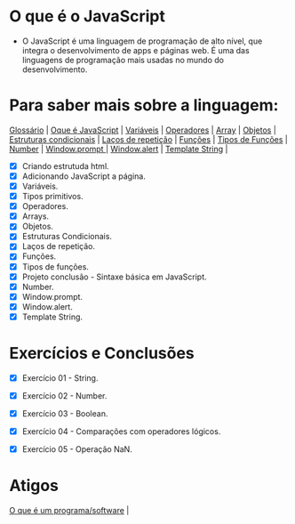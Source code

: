 # O que é o JavaScript 

- O JavaScript é uma linguagem de programação de alto nível, que integra o desenvolvimento de apps e páginas web. É uma das linguagens de programação mais usadas no mundo do desenvolvimento.

# Para saber mais sobre a linguagem:
[Glossário](developer.mozilla.org/pt/BR/docs/Glossary/JavaScript)  | 
[Oque é JavaScript](developer.mozilla.org/pt-BR/docs/Learn/JavaScript/First%steps/Whats%is%JavaScript) | 
[Variáveis](https://developer.mozilla.org/pt-BR/docs/Web/JavaScript/Guide/Grammar_and_types) | 
[Operadores](https://developer.mozilla.org/pt-BR/docs/Web/JavaScript/Reference/Operators) | 
[Array](https://developer.mozilla.org/pt-BR/docs/Web/JavaScript/Reference/Global_Objects/Array) | 
[Objetos](https://developer.mozilla.org/pt-BR/docs/Learn/JavaScript/Objects) | 
[Estruturas condicionais](https://developer.mozilla.org/pt-BR/docs/Learn/JavaScript/Building_blocks/conditionals) | 
[Laços de repetição](https://developer.mozilla.org/pt-BR/docs/Web/JavaScript/Guide/Loops_and_iteration) | 
[Funções](https://developer.mozilla.org/pt-BR/docs/Web/JavaScript/Guide/Functions) | 
[Tipos de Funções](https://developer.mozilla.org/pt-BR/docs/Web/JavaScript/Guide/Functions) | 
[Number](https://developer.mozilla.org/pt-BR/docs/Web/JavaScript/Reference/Global_Objects/Number) | 
[Window.prompt ](https://developer.mozilla.org/pt-BR/docs/Web/API/Window/prompt) | 
[Window.alert](https://developer.mozilla.org/pt-BR/docs/Web/API/Window/alert) | 
[Template String](https://developer.mozilla.org/pt-BR/docs/Web/JavaScript/Reference/Template_literals) | 

- [x]  Criando estrutuda html.
- [x]  Adicionando JavaScript a página.
- [x] Variáveis.
- [x] Tipos primitivos.   
- [x] Operadores.
- [x] Arrays.
- [x] Objetos.
- [x] Estruturas Condicionais.
- [x] Laços de repetição.
- [x] Funções.
- [x] Tipos de funções.
- [x] Projeto conclusão - Sintaxe básica em JavaScript.
- [x] Number.
- [x] Window.prompt.
- [x] Window.alert. 
- [x] Template String.

# Exercícios e Conclusões

- [x] Exercício 01 - String.
- [x] Exercício 02 - Number.
- [x] Exercício 03 - Boolean.
- [x] Exercício 04  - Comparações com operadores lógicos.
- [x] Exercício 05  - Operação NaN.


# Atigos
[O que é um programa/software](https://tecnoblog.net/311647/o-que-e-software/)  | 




  